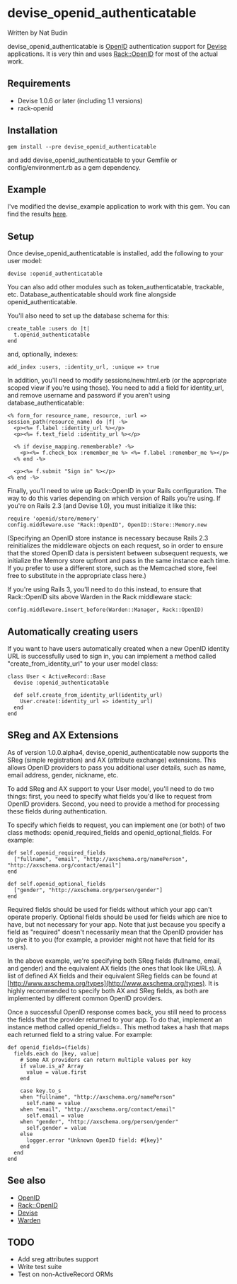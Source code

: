 devise_openid_authenticatable
==========================

Written by Nat Budin

devise_openid_authenticatable is [OpenID](http://openid.net) authentication support for
[Devise](http://github.com/plataformatec/devise) applications.  It is very thin and uses
[Rack::OpenID](http://github.com/josh/rack-openid) for most of the actual work.

Requirements
------------

- Devise 1.0.6 or later (including 1.1 versions)
- rack-openid

Installation
------------

    gem install --pre devise_openid_authenticatable
    
and add devise_openid_authenticatable to your Gemfile or config/environment.rb as a gem
dependency.

Example
-------

I've modified the devise_example application to work with this gem.  You can find the results
[here](http://github.com/nbudin/devise_openid_example).
    
Setup
-----

Once devise\_openid\_authenticatable is installed, add the following to your user model:

    devise :openid_authenticatable
    
You can also add other modules such as token_authenticatable, trackable, etc.  Database_authenticatable
should work fine alongside openid_authenticatable.

You'll also need to set up the database schema for this:

    create_table :users do |t|
      t.openid_authenticatable
    end

and, optionally, indexes:

    add_index :users, :identity_url, :unique => true
    
In addition, you'll need to modify sessions/new.html.erb (or the appropriate scoped view if you're
using those).  You need to add a field for identity_url, and remove username and password if you
aren't using database_authenticatable:

    <% form_for resource_name, resource, :url => session_path(resource_name) do |f| -%>
      <p><%= f.label :identity_url %></p>
      <p><%= f.text_field :identity_url %></p>

      <% if devise_mapping.rememberable? -%>
        <p><%= f.check_box :remember_me %> <%= f.label :remember_me %></p>
      <% end -%>

      <p><%= f.submit "Sign in" %></p>
    <% end -%>

Finally, you'll need to wire up Rack::OpenID in your Rails configuration.  The way to do this varies depending on which version of Rails you're using.  If you're on Rails 2.3 (and Devise 1.0), you must initialize it like this:

    require 'openid/store/memory'
    config.middleware.use "Rack::OpenID", OpenID::Store::Memory.new

(Specifying an OpenID store instance is necessary because Rails 2.3 reinitializes the middleware objects on each request, so in order to ensure that the stored OpenID data is persistent between subsequent requests, we initialize the Memory store upfront and pass in the same instance each time.  If you prefer to use a different store, such as the Memcached store, feel free to substitute in the appropriate class here.)

If you're using Rails 3, you'll need to do this instead, to ensure that Rack::OpenID sits above Warden in the Rack middleware stack:

    config.middleware.insert_before(Warden::Manager, Rack::OpenID)

Automatically creating users
----------------------------

If you want to have users automatically created when a new OpenID identity URL is
successfully used to sign in, you can implement a method called "create_from_identity_url"
to your user model class:

    class User < ActiveRecord::Base
      devise :openid_authenticatable
      
      def self.create_from_identity_url(identity_url)
        User.create(:identity_url => identity_url)
      end
    end
    
SReg and AX Extensions
----------------------

As of version 1.0.0.alpha4, devise_openid_authenticatable now supports the SReg (simple registration) and AX
(attribute exchange) extensions.  This allows OpenID providers to pass you additional user details, such as
name, email address, gender, nickname, etc.

To add SReg and AX support to your User model, you'll need to do two things: first, you need to specify what
fields you'd like to request from OpenID providers.  Second, you need to provide a method for processing
these fields during authentication.

To specify which fields to request, you can implement one (or both) of two class methods: 
openid_required_fields and openid_optional_fields.  For example:

    def self.openid_required_fields
      ["fullname", "email", "http://axschema.org/namePerson", "http://axschema.org/contact/email"]
    end
    
    def self.openid_optional_fields
      ["gender", "http://axschema.org/person/gender"]
    end

Required fields should be used for fields without which your app can't operate properly.  Optional fields
should be used for fields which are nice to have, but not necessary for your app.  Note that just because you
specify a field as "required" doesn't necessarily mean that the OpenID provider has to give it to you (for 
example, a provider might not have that field for its users).

In the above example, we're specifying both SReg fields (fullname, email, and gender) and the equivalent
AX fields (the ones that look like URLs).  A list of defined AX fields and their equivalent SReg fields can
be found at [http://www.axschema.org/types](http://www.axschema.org/types).  It is highly recommended to 
specify both AX and SReg fields, as both are implemented by different common OpenID providers.

Once a successful OpenID response comes back, you still need to process the fields that the provider returned
to your app.  To do that, implement an instance method called openid_fields=.  This method takes a hash that
maps each returned field to a string value.  For example:

    def openid_fields=(fields)
      fields.each do |key, value|
        # Some AX providers can return multiple values per key
        if value.is_a? Array
          value = value.first
        end
      
        case key.to_s
        when "fullname", "http://axschema.org/namePerson"
          self.name = value
        when "email", "http://axschema.org/contact/email"
          self.email = value
        when "gender", "http://axschema.org/person/gender"
          self.gender = value
        else
          logger.error "Unknown OpenID field: #{key}"
        end
      end
    end

See also
--------

* [OpenID](http://openid.net)
* [Rack::OpenID](http://github.com/josh/rack-openid)
* [Devise](http://github.com/plataformatec/devise)
* [Warden](http://github.com/hassox/warden)

TODO
----

* Add sreg attributes support
* Write test suite
* Test on non-ActiveRecord ORMs
